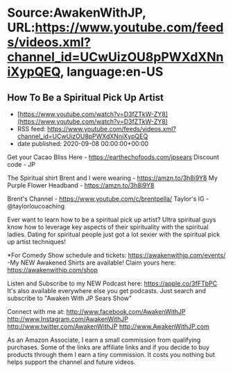 # Source:AwakenWithJP, URL:https://www.youtube.com/feeds/videos.xml?channel_id=UCwUizOU8pPWXdXNniXypQEQ, language:en-US

## How To Be a Spiritual Pick Up Artist
 - [https://www.youtube.com/watch?v=D3fZTkW-ZY8](https://www.youtube.com/watch?v=D3fZTkW-ZY8)
 - RSS feed: https://www.youtube.com/feeds/videos.xml?channel_id=UCwUizOU8pPWXdXNniXypQEQ
 - date published: 2020-09-08 00:00:00+00:00

Get your Cacao Bliss Here - https://earthechofoods.com/jpsears
Discount code - JP

The Spiritual shirt Brent and I were wearing - https://amzn.to/3h8i9Y8
My Purple Flower Headband - https://amzn.to/3h8i9Y8

Brent's Channel - https://www.youtube.com/c/brentpella/
Taylor's IG - @taylorloucoaching

Ever want to learn how to be a spiritual pick up artist? Ultra spiritual guys know how to leverage key aspects of their spirituality with the spiritual ladies. Dating for spiritual people just got a lot sexier with the spiritual pick up artist techniques!

*For Comedy Show schedule and tickets: https://awakenwithjp.com/events/
-My NEW Awakened Shirts are available! Claim yours here: https://awakenwithjp.com/shop

Listen and Subscribe to my NEW Podcast here: 
https://apple.co/3fFTbPC
It's also available everywhere else you get podcasts. Just search and subscribe to "Awaken With JP Sears Show"

Connect with me at: 
http://www.facebook.com/AwakenWithJP
http://www.Instagram.com/AwakenWithJP
http://www.twitter.com/AwakenWithJP
http://www.AwakenWithJP.com

As an Amazon Associate, I earn a small commission from qualifying purchases. Some of the links are affiliate links and if you decide to buy products through them I earn a tiny commission. It costs you nothing but helps support the channel and future videos.

